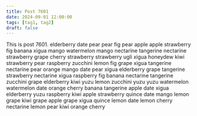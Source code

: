 ```yaml
---
title: Post 7601
date: 2024-09-01 12:00:00
tags: [tag1, tag2]
draft: false
---
```

This is post 7601.
elderberry
date
pear
pear
fig
pear
apple
apple
strawberry
fig
banana
xigua
mango
watermelon
mango
nectarine
tangerine
nectarine
strawberry
grape
cherry
strawberry
strawberry
ugli
xigua
honeydew
kiwi
strawberry
pear
raspberry
zucchini
lemon
fig
grape
xigua
tangerine
nectarine
pear
orange
mango
date
pear
xigua
elderberry
grape
tangerine
strawberry
nectarine
xigua
raspberry
fig
banana
nectarine
tangerine
zucchini
grape
elderberry
kiwi
yuzu
lemon
zucchini
yuzu
yuzu
watermelon
watermelon
date
orange
cherry
banana
tangerine
apple
date
xigua
elderberry
yuzu
raspberry
kiwi
apple
strawberry
quince
date
mango
lemon
grape
kiwi
grape
apple
grape
xigua
quince
lemon
date
lemon
cherry
nectarine
lemon
pear
kiwi
orange
cherry
